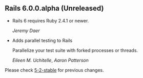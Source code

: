 ## Rails 6.0.0.alpha (Unreleased) ##

*   Rails 6 requires Ruby 2.4.1 or newer.

    *Jeremy Daer*

*   Adds parallel testing to Rails

    Parallelize your test suite with forked processes or threads.

    *Eileen M. Uchitelle*, *Aaron Patterson*


Please check [5-2-stable](https://github.com/rails/rails/blob/5-2-stable/activesupport/CHANGELOG.md) for previous changes.
